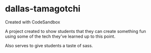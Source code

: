 # dallas-tamagotchi
Created with CodeSandbox

A project created to show students that they can create something fun using some of the tech they've learned up to this point. 

Also serves to give students a taste of sass.

